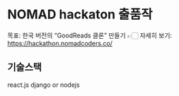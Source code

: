 # NOMAD hackaton 출품작
목표: 한국 버전의 “GoodReads 클론” 만들기
👉🏻 자세히 보기: https://hackathon.nomadcoders.co/ 

## 기술스택
react.js django or nodejs
